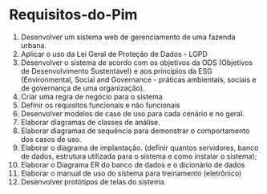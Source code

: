# Requisitos-do-Pim

1.	Desenvolver um sistema web de gerenciamento de uma fazenda urbana.
2.	Aplicar o uso da Lei Geral de Proteção de Dados - LGPD
3.	Desenvolver o sistema de acordo com os objetivos da ODS (Objetivos de Desenvolvimento Sustentável) e aos princípios da ESG (Environmental, Social and Governance - práticas ambientais, sociais e de governança de uma organização).
4.	Criar uma regra de negócio para o sistema
5.	Definir os requisitos funcionais e não funcionais
6.	Desenvolver modelos de caso de uso para cada cenário e no geral.
7.	Elaborar diagramas de classes de análise.
8.	Elaborar diagramas de sequência para demonstrar o comportamento dos casos de uso.
9.	Elaborar o diagrama de implantação. (definir quantos servidores, banco de dados, estrutura utilizada para o sistema e como instalar o sistema);
10.	Elaborar o Diagrama ER do banco de dados e o dicionário de dados
11.	Elaborar o manual de uso do sistema para treinamento (eletrônico)
12.	Desenvolver protótipos de telas do sistema.
